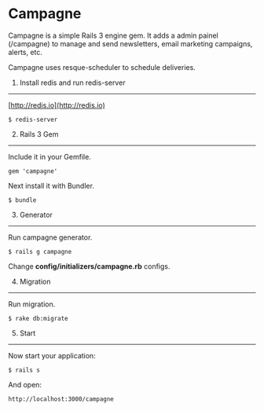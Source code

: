 Campagne
========

Campagne is a simple Rails 3 engine gem. It adds a admin painel (/campagne) to manage and send newsletters, email marketing campaigns, alerts, etc.

Campagne uses resque-scheduler to schedule deliveries.


1) Install redis and run redis-server
-------------------------------------

[http://redis.io](http://redis.io)

    $ redis-server


2) Rails 3 Gem
--------------

Include it in your Gemfile.

    gem 'campagne'


Next install it with Bundler.

    $ bundle


3) Generator
------------

Run campagne generator.

    $ rails g campagne

Change __config/initializers/campagne.rb__ configs.


4) Migration
------------

Run migration.

    $ rake db:migrate


5) Start
--------

Now start your application:

    $ rails s
    
And open:

    http://localhost:3000/campagne

